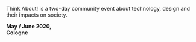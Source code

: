 Think About! is a two-day community event about technology, design and their impacts on society.

**May / June 2020,  
Cologne**
